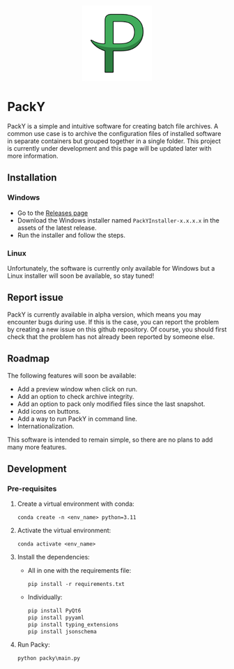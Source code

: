 <p align="center"><img src="https://github.com/mnchapel/packy/blob/main/resources/img/logo.png" width="160px"></p>

# PackY

PackY is a simple and intuitive software for creating batch file archives. A common use case is to archive the configuration files of installed software in separate containers but grouped together in a single folder. This project is currently under development and this page will be updated later with more information.

## Installation

### Windows

- Go to the [Releases page](https://github.com/mnchapel/packy/releases)
- Download the Windows installer named `PackYInstaller-x.x.x.x` in the assets of the latest release.
- Run the installer and follow the steps.

### Linux

Unfortunately, the software is currently only available for Windows but a Linux installer will soon be available, so stay tuned!

## Report issue

PackY is currently available in alpha version, which means you may encounter bugs during use. If this is the case, you can report the problem by creating a new issue on this github repository. Of course, you should first check that the problem has not already been reported by someone else.

## Roadmap

The following features will soon be available:

- Add a preview window when click on run.
- Add an option to check archive integrity.
- Add an option to pack only modified files since the last snapshot.
- Add icons on buttons.
- Add a way to run PackY in command line.
- Internationalization.

This software is intended to remain simple, so there are no plans to add many more features.

## Development

### Pre-requisites

1. Create a virtual environment with conda:

    ```console
    conda create -n <env_name> python=3.11
    ```

2. Activate the virtual environment:

    ```console
    conda activate <env_name>
    ```

3. Install the dependencies:

    - All in one with the requirements file:

      ```console
      pip install -r requirements.txt
      ```

    - Individually:

      ```console
      pip install PyQt6
      pip install pyyaml
      pip install typing_extensions
      pip install jsonschema
      ```

4. Run Packy:

    ```console
    python packy\main.py
    ```
